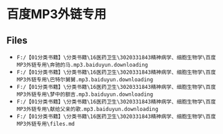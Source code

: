 # 百度MP3外链专用

## Files

- `F:/【01分类书籍】\分类书籍\16医药卫生\3020331843精神病学、细胞生物学\百度MP3外链专用\奔驰的马.mp3.baiduyun.downloading`
- `F:/【01分类书籍】\分类书籍\16医药卫生\3020331843精神病学、细胞生物学\百度MP3外链专用\巴特尔舅舅.mp3.baiduyun.downloading`
- `F:/【01分类书籍】\分类书籍\16医药卫生\3020331843精神病学、细胞生物学\百度MP3外链专用\梦中的额吉.mp3.baiduyun.downloading`
- `F:/【01分类书籍】\分类书籍\16医药卫生\3020331843精神病学、细胞生物学\百度MP3外链专用\献给父亲的歌.mp3.baiduyun.downloading`
- `F:/【01分类书籍】\分类书籍\16医药卫生\3020331843精神病学、细胞生物学\百度MP3外链专用\files.md`
